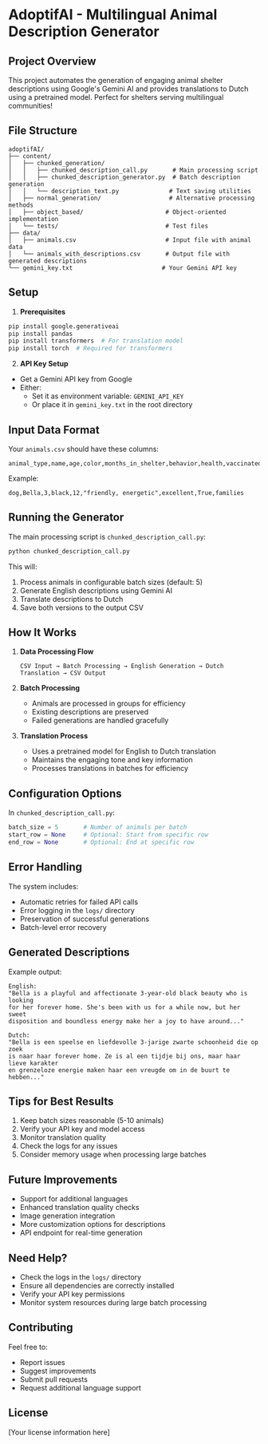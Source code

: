 # AdoptifAI - Multilingual Animal Description Generator

## Project Overview
This project automates the generation of engaging animal shelter descriptions using Google's Gemini AI and provides translations to Dutch using a pretrained model. Perfect for shelters serving multilingual communities!

## File Structure
```
adoptifAI/
├── content/
│   ├── chunked_generation/
│   │   ├── chunked_description_call.py       # Main processing script
│   │   ├── chunked_description_generator.py  # Batch description generation
│   │   └── description_text.py              # Text saving utilities
│   ├── normal_generation/                   # Alternative processing methods
│   ├── object_based/                       # Object-oriented implementation
│   └── tests/                              # Test files
├── data/
│   ├── animals.csv                         # Input file with animal data
│   └── animals_with_descriptions.csv       # Output file with generated descriptions
└── gemini_key.txt                         # Your Gemini API key
```

## Setup

1. **Prerequisites**
```bash
pip install google.generativeai
pip install pandas
pip install transformers  # For translation model
pip install torch  # Required for transformers
```

2. **API Key Setup**
- Get a Gemini API key from Google
- Either:
  - Set it as environment variable: `GEMINI_API_KEY`
  - Or place it in `gemini_key.txt` in the root directory

## Input Data Format

Your `animals.csv` should have these columns:
```
animal_type,name,age,color,months_in_shelter,behavior,health,vaccinated,target_audience
```

Example:
```csv
dog,Bella,3,black,12,"friendly, energetic",excellent,True,families
```

## Running the Generator

The main processing script is `chunked_description_call.py`:

```python
python chunked_description_call.py
```

This will:
1. Process animals in configurable batch sizes (default: 5)
2. Generate English descriptions using Gemini AI
3. Translate descriptions to Dutch
4. Save both versions to the output CSV

## How It Works

1. **Data Processing Flow**
   ```
   CSV Input → Batch Processing → English Generation → Dutch Translation → CSV Output
   ```

2. **Batch Processing**
   - Animals are processed in groups for efficiency
   - Existing descriptions are preserved
   - Failed generations are handled gracefully

3. **Translation Process**
   - Uses a pretrained model for English to Dutch translation
   - Maintains the engaging tone and key information
   - Processes translations in batches for efficiency

## Configuration Options

In `chunked_description_call.py`:
```python
batch_size = 5       # Number of animals per batch
start_row = None     # Optional: Start from specific row
end_row = None       # Optional: End at specific row
```

## Error Handling

The system includes:
- Automatic retries for failed API calls
- Error logging in the `logs/` directory
- Preservation of successful generations
- Batch-level error recovery

## Generated Descriptions

Example output:
```
English:
"Bella is a playful and affectionate 3-year-old black beauty who is looking 
for her forever home. She's been with us for a while now, but her sweet 
disposition and boundless energy make her a joy to have around..."

Dutch:
"Bella is een speelse en liefdevolle 3-jarige zwarte schoonheid die op zoek 
is naar haar forever home. Ze is al een tijdje bij ons, maar haar lieve karakter 
en grenzeloze energie maken haar een vreugde om in de buurt te hebben..."
```

## Tips for Best Results

1. Keep batch sizes reasonable (5-10 animals)
2. Verify your API key and model access
3. Monitor translation quality
4. Check the logs for any issues
5. Consider memory usage when processing large batches

## Future Improvements

- Support for additional languages
- Enhanced translation quality checks
- Image generation integration
- More customization options for descriptions
- API endpoint for real-time generation

## Need Help?

- Check the logs in the `logs/` directory
- Ensure all dependencies are correctly installed
- Verify your API key permissions
- Monitor system resources during large batch processing

## Contributing

Feel free to:
- Report issues
- Suggest improvements
- Submit pull requests
- Request additional language support

## License

[Your license information here]